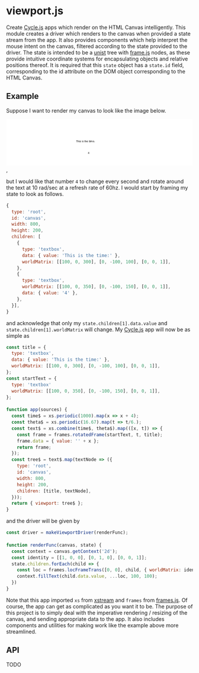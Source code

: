 # viewport.js

Create [Cycle.js](https://cycle.js.org/) apps which render on the HTML Canvas intelligently.
This module creates a driver which renders to the canvas when provided a state stream from the app.
It also provides components which help interpret the mouse intent on the canvas, filtered according to the state provided to the driver.
The state is intended to be a [unist](https://github.com/syntax-tree/unist) tree with [frame.js](https://github.com/mvarble/frames.js) nodes, as these provide intuitive coordinate systems for encapsulating objects and relative positions thereof.
It is required that this `state` object has a `state.id` field, corresponding to the id attribute on the DOM object corresponding to the HTML Canvas.

## Example

Suppose I want to render my canvas to look like the image below.

![canvas example](https://github.com/mvarble/viewport.js/blob/master/example.png),

but I would like that number `4` to change every second and rotate around the text at 10 rad/sec at a refresh rate of 60hz.
I would start by framing my state to look as follows.

```js
{
  type: 'root',
  id: 'canvas',
  width: 800,
  height: 200,
  children: [
    {
      type: 'textbox',
      data: { value: 'This is the time:' },
      worldMatrix: [[100, 0, 300], [0, -100, 100], [0, 0, 1]],
    },
    {
      type: 'textbox',
      worldMatrix: [[100, 0, 350], [0, -100, 150], [0, 0, 1]],
      data: { value: '4' },
    },
  }],
}
```

and acknowledge that only my `state.children[1].data.value` and `state.children[1].worldMatrix` will change.
My [Cycle.js](https://cycle.js.org/) app will now be as simple as

```js
const title = {
  type: 'textbox',
  data: { value: 'This is the time:' },
  worldMatrix: [[100, 0, 300], [0, -100, 100], [0, 0, 1]],
};
const startText = {
  type: 'textbox'
  worldMatrix: [[100, 0, 350], [0, -100, 150], [0, 0, 1]],
};

function app(sources) {
  const time$ = xs.periodic(1000).map(x => x + 4);
  const theta$ = xs.periodic(16.67).map(t => t/6.);
  const text$ = xs.combine(time$, theta$).map(([x, t]) => {
    const frame = frames.rotatedFrame(startText, t, title);
    frame.data = { value: '' + x };
    return frame;
  });
  const tree$ = text$.map(textNode => ({
    type: 'root',
    id: 'canvas',
    width: 800,
    height: 200,
    children: [title, textNode],
  }));
  return { viewport: tree$ };
}
```

and the driver will be given by

```js
const driver = makeViewportDriver(renderFunc);

function renderFunc(canvas, state) {
  const context = canvas.getContext('2d');
  const identity = [[1, 0, 0], [0, 1, 0], [0, 0, 1]];
  state.children.forEach(child => {
    const loc = frames.locFrameTrans([0, 0], child, { worldMatrix: identity });
    context.fillText(child.data.value, ...loc, 100, 100);
  })
}
```

Note that this app imported `xs` from [xstream](https://github.com/staltz/xstream) and `frames` from [frames.js](https://github.com/mvarble/frames.js).
Of course, the app can get as complicated as you want it to be.
The purpose of this project is to simply deal with the imperative rendering / resizing of the canvas, and sending appropriate data to the app.
It also includes components and utilities for making work like the example above more streamlined.

## API

TODO

